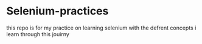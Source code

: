 # Selenium-practices
this repo is for my practice on learning selenium with the defrent concepts i learn through this jouirny
